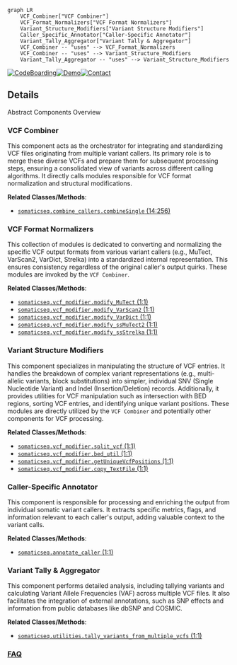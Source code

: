 ```mermaid
graph LR
    VCF_Combiner["VCF Combiner"]
    VCF_Format_Normalizers["VCF Format Normalizers"]
    Variant_Structure_Modifiers["Variant Structure Modifiers"]
    Caller_Specific_Annotator["Caller-Specific Annotator"]
    Variant_Tally_Aggregator["Variant Tally & Aggregator"]
    VCF_Combiner -- "uses" --> VCF_Format_Normalizers
    VCF_Combiner -- "uses" --> Variant_Structure_Modifiers
    Variant_Tally_Aggregator -- "uses" --> Variant_Structure_Modifiers
```

[![CodeBoarding](https://img.shields.io/badge/Generated%20by-CodeBoarding-9cf?style=flat-square)](https://github.com/CodeBoarding/CodeBoarding)[![Demo](https://img.shields.io/badge/Try%20our-Demo-blue?style=flat-square)](https://www.codeboarding.org/demo)[![Contact](https://img.shields.io/badge/Contact%20us%20-%20contact@codeboarding.org-lightgrey?style=flat-square)](mailto:contact@codeboarding.org)

## Details

Abstract Components Overview

### VCF Combiner
This component acts as the orchestrator for integrating and standardizing VCF files originating from multiple variant callers. Its primary role is to merge these diverse VCFs and prepare them for subsequent processing steps, ensuring a consolidated view of variants across different calling algorithms. It directly calls modules responsible for VCF format normalization and structural modifications.


**Related Classes/Methods**:

- <a href="https://github.com/bioinform/somaticseq/somaticseq/combine_callers.py#L14-L256" target="_blank" rel="noopener noreferrer">`somaticseq.combine_callers.combineSingle` (14:256)</a>


### VCF Format Normalizers
This collection of modules is dedicated to converting and normalizing the specific VCF output formats from various variant callers (e.g., MuTect, VarScan2, VarDict, Strelka) into a standardized internal representation. This ensures consistency regardless of the original caller's output quirks. These modules are invoked by the `VCF Combiner`.


**Related Classes/Methods**:

- <a href="https://github.com/bioinform/somaticseq/somaticseq/vcf_modifier/modify_MuTect.py#L1-L1" target="_blank" rel="noopener noreferrer">`somaticseq.vcf_modifier.modify_MuTect` (1:1)</a>
- <a href="https://github.com/bioinform/somaticseq/somaticseq/vcf_modifier/modify_VarScan2.py#L1-L1" target="_blank" rel="noopener noreferrer">`somaticseq.vcf_modifier.modify_VarScan2` (1:1)</a>
- <a href="https://github.com/bioinform/somaticseq/somaticseq/vcf_modifier/modify_VarDict.py#L1-L1" target="_blank" rel="noopener noreferrer">`somaticseq.vcf_modifier.modify_VarDict` (1:1)</a>
- <a href="https://github.com/bioinform/somaticseq/somaticseq/vcf_modifier/modify_ssMuTect2.py#L1-L1" target="_blank" rel="noopener noreferrer">`somaticseq.vcf_modifier.modify_ssMuTect2` (1:1)</a>
- <a href="https://github.com/bioinform/somaticseq/somaticseq/vcf_modifier/modify_ssStrelka.py#L1-L1" target="_blank" rel="noopener noreferrer">`somaticseq.vcf_modifier.modify_ssStrelka` (1:1)</a>


### Variant Structure Modifiers
This component specializes in manipulating the structure of VCF entries. It handles the breakdown of complex variant representations (e.g., multi-allelic variants, block substitutions) into simpler, individual SNV (Single Nucleotide Variant) and Indel (Insertion/Deletion) records. Additionally, it provides utilities for VCF manipulation such as intersection with BED regions, sorting VCF entries, and identifying unique variant positions. These modules are directly utilized by the `VCF Combiner` and potentially other components for VCF processing.


**Related Classes/Methods**:

- <a href="https://github.com/bioinform/somaticseq/somaticseq/vcf_modifier/split_vcf.py#L1-L1" target="_blank" rel="noopener noreferrer">`somaticseq.vcf_modifier.split_vcf` (1:1)</a>
- <a href="https://github.com/bioinform/somaticseq/somaticseq/vcf_modifier/bed_util.py#L1-L1" target="_blank" rel="noopener noreferrer">`somaticseq.vcf_modifier.bed_util` (1:1)</a>
- <a href="https://github.com/bioinform/somaticseq/somaticseq/vcf_modifier/getUniqueVcfPositions.py#L1-L1" target="_blank" rel="noopener noreferrer">`somaticseq.vcf_modifier.getUniqueVcfPositions` (1:1)</a>
- <a href="https://github.com/bioinform/somaticseq/somaticseq/vcf_modifier/copy_TextFile.py#L1-L1" target="_blank" rel="noopener noreferrer">`somaticseq.vcf_modifier.copy_TextFile` (1:1)</a>


### Caller-Specific Annotator
This component is responsible for processing and enriching the output from individual somatic variant callers. It extracts specific metrics, flags, and information relevant to each caller's output, adding valuable context to the variant calls.


**Related Classes/Methods**:

- <a href="https://github.com/bioinform/somaticseq/somaticseq/annotate_caller.py#L1-L1" target="_blank" rel="noopener noreferrer">`somaticseq.annotate_caller` (1:1)</a>


### Variant Tally & Aggregator
This component performs detailed analysis, including tallying variants and calculating Variant Allele Frequencies (VAF) across multiple VCF files. It also facilitates the integration of external annotations, such as SNP effects and information from public databases like dbSNP and COSMIC.


**Related Classes/Methods**:

- <a href="https://github.com/bioinform/somaticseq/somaticseq/utilities/tally_variants_from_multiple_vcfs.py#L1-L1" target="_blank" rel="noopener noreferrer">`somaticseq.utilities.tally_variants_from_multiple_vcfs` (1:1)</a>




### [FAQ](https://github.com/CodeBoarding/GeneratedOnBoardings/tree/main?tab=readme-ov-file#faq)
